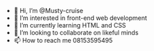 - 👋 Hi, I’m @Musty-cruise
- 👀 I’m interested in front-end web development
- 🌱 I’m currently learning HTML and CSS
- 💞️ I’m looking to collaborate on likeful minds
- 📫 How to reach me 08153595495

<!---
Musty-cruise/Musty-cruise is a ✨ special ✨ repository because its `README.md` (this file) appears on your GitHub profile.
You can click the Preview link to take a look at your changes.
--->
